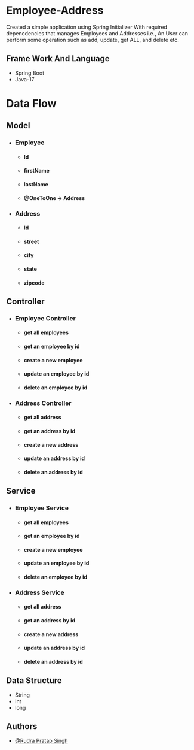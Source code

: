 # Employee-Address 
Created a simple application using Spring Initializer With required depencdencies that manages Employees and Addresses i.e., An User can perform some operation such as add, update, get ALL, and delete etc.

## Frame Work And Language
* Spring Boot 
* Java-17

# Data Flow 
 ## Model
   * ### Employee
        * #### Id
        * #### firstName
        * #### lastName
        * #### @OneToOne -> Address
   * ### Address
        * #### Id
        * #### street
        * #### city
        * #### state
        * #### zipcode 
## Controller
  * ### Employee Controller
    * #### get all employees
    * #### get an employee by id
    * #### create a new employee
    * #### update an employee by id
    * #### delete an employee by id
  * ### Address Controller
    * #### get all address
    * #### get an address by id
    * #### create a new address
    * #### update an address by id
    * #### delete an address by id        
                
## Service
  * ### Employee Service
    * #### get all employees
    * #### get an employee by id
    * #### create a new employee
    * #### update an employee by id
    * #### delete an employee by id
  * ### Address Service
    * #### get all address
    * #### get an address by id
    * #### create a new address
    * #### update an address by id
    * #### delete an address by id
  
## Data Structure
* String
* int
* long 

## Authors

- [@Rudra Pratap Singh](https://github.com/rudrapratapsingh2000)

